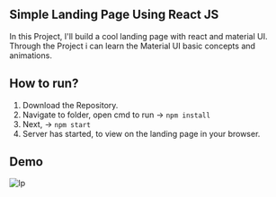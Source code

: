 ## Simple Landing Page Using React JS

In this Project, I'll build a cool landing page with react and material UI.
Through the Project i can learn the Material UI basic concepts and animations.

## How to run?

1. Download the Repository.
2. Navigate to folder, open cmd to run -> `npm install`
3. Next, -> `npm start`
4. Server has started, to view on the landing page in your browser.

## Demo

![lp](https://user-images.githubusercontent.com/67471717/118364406-ed4ebb00-b5b5-11eb-9cd8-b0d7bc946541.gif)
